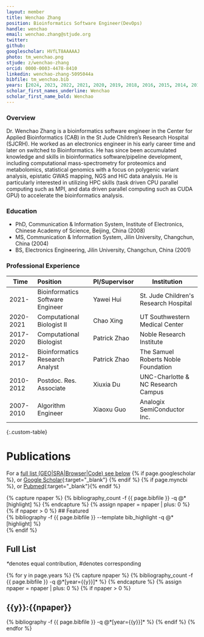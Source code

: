```yaml
---
layout: member
title: Wenchao Zhang
position: Bioinformatics Software Engineer(DevOps)
handle: wenchao
email: wenchao.zhang@stjude.org
twitter:
github: 
googlescholar: HVfLT8AAAAAJ
photo: tm_wenchao.png
stjude: z/wenchao-zhang
orcid: 0000-0003-4478-8410
linkedin: wenchao-zhang-5095044a
bibfile: tm_wenchao.bib
years: [2024, 2023, 2022, 2021, 2020, 2019, 2018, 2016, 2015, 2014, 2012, 2011, 2008]
scholar_first_names_underline: Wenchao
scholar_first_name_bold: Wenchao
---
```


### Overview
Dr. Wenchao Zhang is a bioinformatics software engineer in the Center for Applied Bioinformatics (CAB) in the St Jude Children’s Research Hospital (SJCRH). He worked as an electronics engineer in his early career time and later on switched to Bioinformatics. He has since been accumulated knowledge and skills in bioinformatics software/pipeline development, including computational mass-spectrometry for proteomics and metabolomics, statistical genomics with a focus on polygenic variant analysis, epistatic GWAS mapping, NGS and HiC data analysis. He is particularly interested in utilizing HPC skills (task driven CPU parallel computing such as MPI, and data driven parallel computing such as CUDA GPU) to accelerate the bioinformatics analysis.          

### Education
- PhD, Communication & Information System, Institute of Electronics, Chinese Academy of Science, Beijing, China (2008)
- MS, Communication & Information System, Jilin University, Changchun, China (2004)
- BS, Electronics Engineering, Jilin University, Changchun, China (2001)

### Professional Experience

Time        | Position                         | PI/Supervisor   | Institution                           |
----------- | :-----------                     | -----------     | -----------                           |
2021-       | Bioinformatics Software Engineer |Yawei Hui        | St. Jude Children's Research Hospital |                                     |
2020-2021   | Computational Biologist II       |Chao Xing        | UT Southwestern Medical Center        |
2017-2020   | Computational Biologist          |Patrick Zhao     | Noble Research Institute              |
2012-2017   | Bioinformatics Research Analyst  |Patrick Zhao     | The Samuel Roberts Noble Foundation   |
2010-2012   | Postdoc. Res. Associate          |Xiuxia Du        | UNC-Charlotte & NC Research Campus    |
2007-2010   | Algorithm Engineer               |Xiaoxu Guo       | Analogix SemiConductor Inc.           |
{:.custom-table}

<!--more-->

# Publications

For a [full list (GEO\|SRA\|Browser\|Code) see below](#full-list)
{% if page.googlescholar %}, or [Google Scholar](https://scholar.google.com/citations?user={{page.googlescholar}}){:target="_blank"}
{% endif %} {% if page.myncbi %}, or [Pubmed](https://www.ncbi.nlm.nih.gov/myncbi/{{page.myncbi}}/bibliography/public/){:target="_blank"}{% endif %}


<div class="row">
  {% capture npaper %}
    {% bibliography_count -f {{ page.bibfile }} -q @*[highlight] %}
  {% endcapture %}
  {% assign npaper = npaper | plus: 0 %}
  {% if npaper > 0 %}
## Featured

<div class="publications_highlight">
  {% bibliography -f {{ page.bibfile }} --template bib_highlight -q @*[highlight] %}
</div>
{% endif %}

</div>

## Full List

<nobr><em>*</em>denotes equal contribution, <em>#</em>denotes corresponding</nobr>
<div class="publications">
{% for y in page.years %}
  {% capture npaper %}
    {% bibliography_count -f {{ page.bibfile }} -q @*[year={{y}}]* %}
  {% endcapture %}
  {% assign npaper = npaper | plus: 0 %}
  {% if npaper > 0 %}
  <h2 class="year">{{y}}:{{npaper}}</h2>
  {% bibliography -f {{ page.bibfile }} -q @*[year={{y}}]* %}
  {% endif %}
{% endfor %}
</div>
